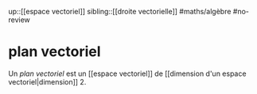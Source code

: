 up::[[espace vectoriel]]
sibling::[[droite vectorielle]]
#maths/algèbre #no-review 
# plan vectoriel
Un _plan vectoriel_ est un [[espace vectoriel]] de [[dimension d'un espace vectoriel|dimension]] 2.
